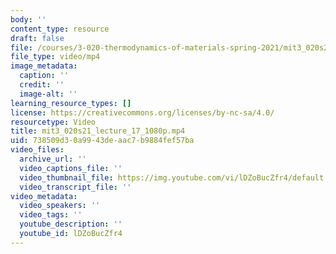 ```yaml
---
body: ''
content_type: resource
draft: false
file: /courses/3-020-thermodynamics-of-materials-spring-2021/mit3_020s21_lecture_17_1080p_360p_16_9.mp4
file_type: video/mp4
image_metadata:
  caption: ''
  credit: ''
  image-alt: ''
learning_resource_types: []
license: https://creativecommons.org/licenses/by-nc-sa/4.0/
resourcetype: Video
title: mit3_020s21_lecture_17_1080p.mp4
uid: 738509d3-0a99-43de-aac7-b9884fef57ba
video_files:
  archive_url: ''
  video_captions_file: ''
  video_thumbnail_file: https://img.youtube.com/vi/lDZoBucZfr4/default.jpg
  video_transcript_file: ''
video_metadata:
  video_speakers: ''
  video_tags: ''
  youtube_description: ''
  youtube_id: lDZoBucZfr4
---
```

